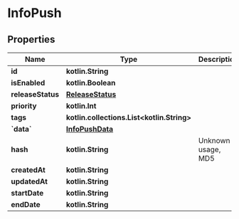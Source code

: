 
# InfoPush

## Properties
Name | Type | Description | Notes
------------ | ------------- | ------------- | -------------
**id** | **kotlin.String** |  | 
**isEnabled** | **kotlin.Boolean** |  | 
**releaseStatus** | [**ReleaseStatus**](ReleaseStatus.md) |  | 
**priority** | **kotlin.Int** |  | 
**tags** | **kotlin.collections.List&lt;kotlin.String&gt;** |   | 
**&#x60;data&#x60;** | [**InfoPushData**](InfoPushData.md) |  | 
**hash** | **kotlin.String** | Unknown usage, MD5 | 
**createdAt** | **kotlin.String** |  | 
**updatedAt** | **kotlin.String** |  | 
**startDate** | **kotlin.String** |  |  [optional]
**endDate** | **kotlin.String** |  |  [optional]



